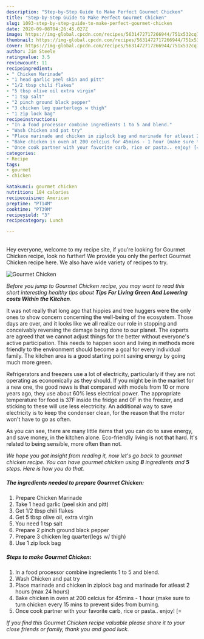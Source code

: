 ```yaml
---
description: "Step-by-Step Guide to Make Perfect Gourmet Chicken"
title: "Step-by-Step Guide to Make Perfect Gourmet Chicken"
slug: 1093-step-by-step-guide-to-make-perfect-gourmet-chicken
date: 2020-09-08T04:26:45.027Z
image: https://img-global.cpcdn.com/recipes/5631472717266944/751x532cq70/gourmet-chicken-recipe-main-photo.jpg
thumbnail: https://img-global.cpcdn.com/recipes/5631472717266944/751x532cq70/gourmet-chicken-recipe-main-photo.jpg
cover: https://img-global.cpcdn.com/recipes/5631472717266944/751x532cq70/gourmet-chicken-recipe-main-photo.jpg
author: Jim Steele
ratingvalue: 3.5
reviewcount: 11
recipeingredient:
- " Chicken Marinade"
- "1 head garlic peel skin and pitt"
- "1/2 tbsp chili flakes"
- "5 tbsp olive oil extra virgin"
- "1 tsp salt"
- "2 pinch ground black pepper"
- "3 chicken leg quarterlegs w thigh"
- "1 zip lock bag"
recipeinstructions:
- "In a food processor combine ingredients 1 to 5 and blend."
- "Wash Chicken and pat try"
- "Place marinade and chicken in ziplock bag and marinade for atleast 2 hours (max 24 hours)"
- "Bake chicken in oven at 200 celcius for 45mins - 1 hour (make sure to turn chicken every 15 mins to prevent sides from burning."
- "Once cook partner with your favorite carb, rice or pasta.. enjoy! [="
categories:
- Recipe
tags:
- gourmet
- chicken

katakunci: gourmet chicken 
nutrition: 184 calories
recipecuisine: American
preptime: "PT14M"
cooktime: "PT39M"
recipeyield: "3"
recipecategory: Lunch

---
```

<br>
Hey everyone, welcome to my recipe site, if you're looking for Gourmet Chicken recipe, look no further! We provide you only the perfect Gourmet Chicken recipe here. We also have wide variety of recipes to try.
<br>


![Gourmet Chicken](https://img-global.cpcdn.com/recipes/5631472717266944/751x532cq70/gourmet-chicken-recipe-main-photo.jpg)

<i>Before you jump to Gourmet Chicken recipe, you may want to read this short interesting healthy tips about 
<strong>Tips For Living Green And Lowering costs Within the Kitchen</strong>.</i>
</br>

It was not really that long ago that hippies and tree huggers were the only ones to show concern concerning the well-being of the ecosystem. Those days are over, and it looks like we all realize our role in stopping and conceivably reversing the damage being done to our planet. The experts are agreed that we cannot adjust things for the better without everyone's active participation. This needs to happen soon and living in methods more friendly to the environment should become a goal for every individual family. The kitchen area is a good starting point saving energy by going much more green.

Refrigerators and freezers use a lot of electricity, particularly if they are not operating as economically as they should. If you might be in the market for a new one, the good news is that compared with models from 10 or more years ago, they use about 60% less electrical power. The appropriate temperature for food is 37F inside the fridge and 0F in the freezer, and sticking to these will use less electricity. An additional way to save electricity is to keep the condenser clean, for the reason that the motor won't have to go as often.

As you can see, there are many little items that you can do to save energy, and save money, in the kitchen alone. Eco-friendly living is not that hard. It's related to being sensible, more often than not.


<i>We hope you got insight from reading it, now let's go back to gourmet chicken recipe. You can have gourmet chicken using <strong>8</strong> ingredients and <strong>5</strong> steps. Here is how you do that.
</i>

##### The ingredients needed to prepare Gourmet Chicken:

1. Prepare  Chicken Marinade
1. Take 1 head garlic (peel skin and pitt)
1. Get 1/2 tbsp chili flakes
1. Get 5 tbsp olive oil, extra virgin
1. You need 1 tsp salt
1. Prepare 2 pinch ground black pepper
1. Prepare 3 chicken leg quarter(legs w/ thigh)
1. Use 1 zip lock bag


##### Steps to make Gourmet Chicken:

1. In a food processor combine ingredients 1 to 5 and blend.
1. Wash Chicken and pat try
1. Place marinade and chicken in ziplock bag and marinade for atleast 2 hours (max 24 hours)
1. Bake chicken in oven at 200 celcius for 45mins - 1 hour (make sure to turn chicken every 15 mins to prevent sides from burning.
1. Once cook partner with your favorite carb, rice or pasta.. enjoy! [=


<i>If you find this Gourmet Chicken recipe valuable please share it to your close friends or family, thank you and good luck.</i>
